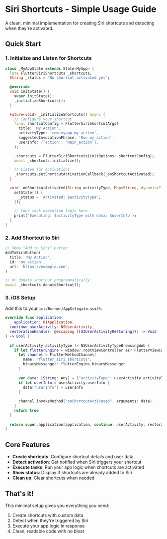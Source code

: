 # Siri Shortcuts - Simple Usage Guide

A clean, minimal implementation for creating Siri shortcuts and detecting when they're activated.

## Quick Start

### 1. Initialize and Listen for Shortcuts

```dart
class _MyAppState extends State<MyApp> {
  late FlutterSiriShortcuts _shortcuts;
  String _status = 'No shortcut activated yet';

  @override
  void initState() {
    super.initState();
    _initializeShortcuts();
  }

  Future<void> _initializeShortcuts() async {
    // Configure your shortcut
    final shortcutConfig = FlutterSiriShortcutArgs(
      title: 'My Action',
      activityType: 'com.myapp.my_action',
      suggestedInvocationPhrase: 'Run my action',
      userInfo: {'action': 'main_action'},
    );

    _shortcuts = FlutterSiriShortcuts(initOptions: shortcutConfig);
    await _shortcuts.initialize();

    // Listen for activations
    _shortcuts.setShortcutActivationCallback(_onShortcutActivated);
  }

  void _onShortcutActivated(String activityType, Map<String, dynamic>? userInfo) {
    setState(() {
      _status = 'Activated: $activityType';
    });
    
    // Your task execution logic here
    print('Executing: $activityType with data: $userInfo');
  }
}
```

### 2. Add Shortcut to Siri

```dart
// Show "Add to Siri" button
AddToSiriButton(
  title: 'My Action',
  id: 'my_action',
  url: 'https://example.com',
)

// Or donate shortcut programmatically
await _shortcuts.donateShortcut();
```

### 3. iOS Setup

Add this to your `ios/Runner/AppDelegate.swift`:

```swift
override func application(
  _ application: UIApplication,
  continue userActivity: NSUserActivity,
  restorationHandler: @escaping ([UIUserActivityRestoring]?) -> Void
) -> Bool {
  
  if userActivity.activityType != NSUserActivityTypeBrowsingWeb {
    if let flutterEngine = window?.rootViewController as? FlutterViewController {
      let channel = FlutterMethodChannel(
        name: "flutter_siri_shortcuts",
        binaryMessenger: flutterEngine.binaryMessenger
      )
      
      var data: [String: Any] = ["activityType": userActivity.activityType]
      if let userInfo = userActivity.userInfo {
        data["userInfo"] = userInfo
      }
      
      channel.invokeMethod("onShortcutActivated", arguments: data)
    }
    return true
  }
  
  return super.application(application, continue: userActivity, restorationHandler: restorationHandler)
}
```

## Core Features

- **Create shortcuts**: Configure shortcut details and user data
- **Detect activation**: Get notified when Siri triggers your shortcut
- **Execute tasks**: Run your app logic when shortcuts are activated
- **Show status**: Display if shortcuts are already added to Siri
- **Clean up**: Clear shortcuts when needed

## That's it!

This minimal setup gives you everything you need:
1. Create shortcuts with custom data
2. Detect when they're triggered by Siri
3. Execute your app logic in response
4. Clean, readable code with no bloat
